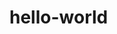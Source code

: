 # hello-world
<!DOCTYPE html>
<html lang="en">
<head>
    <meta charset="utf-8"/>
    <link rel="icon" href="%PUBLIC_URL%/favicon.ico"/>
    <meta name="viewport" content="width=device-width, initial-scale=1"/>
    <meta name="theme-color" content="#000000"/>
    <meta
            name="description"
            content="Web site created using create-react-app"
    />
    <link rel="apple-touch-icon" href="%PUBLIC_URL%/logo192.png"/>
    <!--
      manifest.json provides metadata used when your web app is installed on a
      user's mobile device or desktop. See https://developers.google.com/web/fundamentals/web-app-manifest/
    -->
    <link rel="manifest" href="%PUBLIC_URL%/manifest.json"/>
    <!--
      Notice the use of %PUBLIC_URL% in the tags above.
      It will be replaced with the URL of the `public` folder during the build.
      Only files inside the `public` folder can be referenced from the HTML.

      Unlike "/favicon.ico" or "favicon.ico", "%PUBLIC_URL%/favicon.ico" will
      work correctly both with client-side routing and a non-root public URL.
      Learn how to configure a non-root public URL by running `npm run build`.
    -->
    <title>React App</title>
</head>
<body>
<noscript>You need to enable JavaScript to run this app.</noscript>
<div id="root"></div>
<!--
  This HTML file is a template.
  If you open it directly in the browser, you will see an empty page.

  You can add webfonts, meta tags, or analytics to this file.
  The build step will place the bundled scripts into the <body> tag.

  To begin the development, run `npm start` or `yarn start`.
  To create a production bundle, use `npm run build` or `yarn build`.
-->
</body>
</html>

